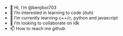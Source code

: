 - 👋 Hi, I’m @benjiboi703
- 👀 I’m interested in learning to code (duh)
- 🌱 I’m currently learning c++/c, python and javascript
- 💞️ I’m looking to collaborate on idk
- 📫 How to reach me github

<!---
benjiboi703/benjiboi703 is a ✨ special ✨ repository because its `README.md` (this file) appears on your GitHub profile.
You can click the Preview link to take a look at your changes.
--->

